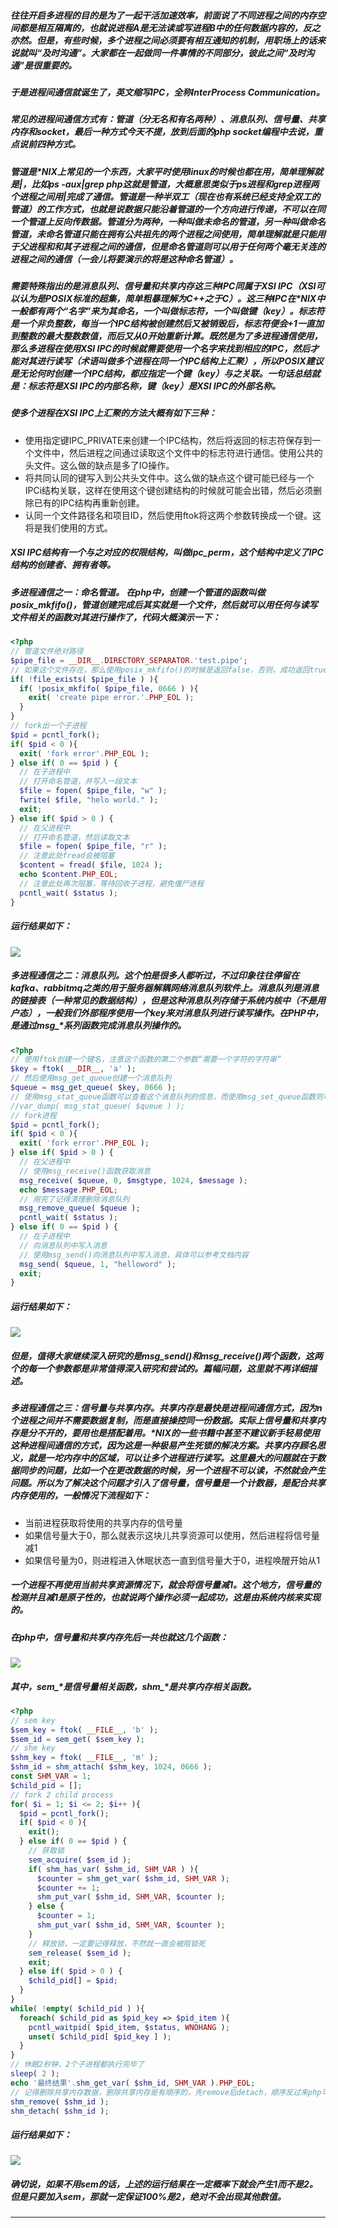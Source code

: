 ##### 往往开启多进程的目的是为了一起干活加速效率，前面说了不同进程之间的内存空间都是相互隔离的，也就说进程A是无法读或写进程B中的任何数据内容的，反之亦然。但是，有些时候，多个进程之间必须要有相互通知的机制，用职场上的话来说就叫“及时沟通”。大家都在一起做同一件事情的不同部分，彼此之间“及时沟通”是很重要的。
##### 于是进程间通信就诞生了，英文缩写IPC，全称InterProcess Communication。
##### 常见的进程间通信方式有：管道（分无名和有名两种）、消息队列、信号量、共享内存和socket，最后一种方式今天不提，放到后面的php socket编程中去说，重点说前四种方式。
##### 管道是*NIX上常见的一个东西，大家平时使用linux的时候也都在用，简单理解就是|，比如ps -aux|grep php这就是管道，大概意思类似于ps进程和grep进程两个进程之间用|完成了通信。管道是一种半双工（现在也有系统已经支持全双工的管道）的工作方式，也就是说数据只能沿着管道的一个方向进行传递，不可以在同一个管道上反向传数据。管道分为两种，一种叫做未命名的管道，另一种叫做命名管道，未命名管道只能在拥有公共祖先的两个进程之间使用，简单理解就是只能用于父进程和和其子进程之间的通信，但是命名管道则可以用于任何两个毫无关连的进程之间的通信（一会儿将要演示的将是这种命名管道）。
##### 需要特殊指出的是消息队列、信号量和共享内存这三种IPC同属于XSI IPC（XSI可以认为是POSIX标准的超集，简单粗暴理解为C++之于C）。这三种IPC在*NIX中一般都有两个“名字”来为其命名，一个叫做标志符，一个叫做键（key）。标志符是一个非负整数，每当一个IPC结构被创建然后又被销毁后，标志符便会+1一直加到整数的最大整数数值，而后又从0开始重新计算。既然是为了多进程通信使用，那么多进程在使用XSI IPC的时候就需要使用一个名字来找到相应的IPC，然后才能对其进行读写（术语叫做多个进程在同一个IPC结构上汇聚），所以POSIX建议是无论何时创建一个IPC结构，都应指定一个键（key）与之关联。一句话总结就是：标志符是XSI IPC的内部名称，键（key）是XSI IPC的外部名称。
##### 使多个进程在XSI IPC上汇聚的方法大概有如下三种：
-  使用指定键IPC_PRIVATE来创建一个IPC结构，然后将返回的标志符保存到一个文件中，然后进程之间通过读取这个文件中的标志符进行通信。使用公共的头文件。这么做的缺点是多了IO操作。
- 将共同认同的键写入到公共头文件中。这么做的缺点这个键可能已经与一个IPCi结构关联，这样在使用这个键创建结构的时候就可能会出错，然后必须删除已有的IPC结构再重新创建。
- 认同一个文件路径名和项目ID，然后使用ftok将这两个参数转换成一个键。这将是我们使用的方式。

##### XSI IPC结构有一个与之对应的权限结构，叫做ipc_perm，这个结构中定义了IPC结构的创建者、拥有者等。

##### 多进程通信之一：命名管道。 在php中，创建一个管道的函数叫做posix_mkfifo()，管道创建完成后其实就是一个文件，然后就可以用任何与读写文件相关的函数对其进行操作了，代码大概演示一下：
```php
<?php
// 管道文件绝对路径
$pipe_file = __DIR__.DIRECTORY_SEPARATOR.'test.pipe';
// 如果这个文件存在，那么使用posix_mkfifo()的时候是返回false，否则，成功返回true
if( !file_exists( $pipe_file ) ){
  if( !posix_mkfifo( $pipe_file, 0666 ) ){
    exit( 'create pipe error.'.PHP_EOL );
  }
}
// fork出一个子进程
$pid = pcntl_fork();
if( $pid < 0 ){
  exit( 'fork error'.PHP_EOL );
} else if( 0 == $pid ) {
  // 在子进程中
  // 打开命名管道，并写入一段文本
  $file = fopen( $pipe_file, "w" );
  fwrite( $file, "helo world." );
  exit;
} else if( $pid > 0 ) {
  // 在父进程中
  // 打开命名管道，然后读取文本
  $file = fopen( $pipe_file, "r" );
  // 注意此处fread会被阻塞
  $content = fread( $file, 1024 );
  echo $content.PHP_EOL;
  // 注意此处再次阻塞，等待回收子进程，避免僵尸进程
  pcntl_wait( $status );
}
```
##### 运行结果如下：
![](http://static.ti-node.com/6381869827836870657)

##### 多进程通信之二：消息队列。这个怕是很多人都听过，不过印象往往停留在kafka、rabbitmq之类的用于服务器解耦网络消息队列软件上。消息队列是消息的链接表（一种常见的数据结构），但是这种消息队列存储于系统内核中（不是用户态），一般我们外部程序使用一个key来对消息队列进行读写操作。在PHP中，是通过msg_*系列函数完成消息队列操作的。
```php
<?php
// 使用ftok创建一个键名，注意这个函数的第二个参数“需要一个字符的字符串”
$key = ftok( __DIR__, 'a' );
// 然后使用msg_get_queue创建一个消息队列
$queue = msg_get_queue( $key, 0666 );
// 使用msg_stat_queue函数可以查看这个消息队列的信息，而使用msg_set_queue函数则可以修改这些信息
//var_dump( msg_stat_queue( $queue ) );  
// fork进程
$pid = pcntl_fork();
if( $pid < 0 ){
  exit( 'fork error'.PHP_EOL );
} else if( $pid > 0 ) {
  // 在父进程中
  // 使用msg_receive()函数获取消息
  msg_receive( $queue, 0, $msgtype, 1024, $message );
  echo $message.PHP_EOL;
  // 用完了记得清理删除消息队列
  msg_remove_queue( $queue );
  pcntl_wait( $status );
} else if( 0 == $pid ) {
  // 在子进程中
  // 向消息队列中写入消息
  // 使用msg_send()向消息队列中写入消息，具体可以参考文档内容
  msg_send( $queue, 1, "helloword" );
  exit;
}
```
##### 运行结果如下：
![](http://static.ti-node.com/6382072383888424961)
##### 但是，值得大家继续深入研究的是msg_send()和msg_receive()两个函数，这两个的每一个参数都是非常值得深入研究和尝试的。篇幅问题，这里就不再详细描述。

##### 多进程通信之三：信号量与共享内存。共享内存是最快是进程间通信方式，因为n个进程之间并不需要数据复制，而是直接操控同一份数据。实际上信号量和共享内存是分不开的，要用也是搭配着用。*NIX的一些书籍中甚至不建议新手轻易使用这种进程间通信的方式，因为这是一种极易产生死锁的解决方案。共享内存顾名思义，就是一坨内存中的区域，可以让多个进程进行读写。这里最大的问题就在于数据同步的问题，比如一个在更改数据的时候，另一个进程不可以读，不然就会产生问题。所以为了解决这个问题才引入了信号量，信号量是一个计数器，是配合共享内存使用的，一般情况下流程如下：
- 当前进程获取将使用的共享内存的信号量
- 如果信号量大于0，那么就表示这块儿共享资源可以使用，然后进程将信号量减1
- 如果信号量为0，则进程进入休眠状态一直到信号量大于0，进程唤醒开始从1

##### 一个进程不再使用当前共享资源情况下，就会将信号量减1。这个地方，信号量的检测并且减1是原子性的，也就说两个操作必须一起成功，这是由系统内核来实现的。
##### 在php中，信号量和共享内存先后一共也就这几个函数：
![](http://static.ti-node.com/6382081950860967937)
##### 其中，sem_*是信号量相关函数，shm_*是共享内存相关函数。
```php
<?php
// sem key
$sem_key = ftok( __FILE__, 'b' );
$sem_id = sem_get( $sem_key );
// shm key
$shm_key = ftok( __FILE__, 'm' );
$shm_id = shm_attach( $shm_key, 1024, 0666 );
const SHM_VAR = 1;
$child_pid = [];
// fork 2 child process
for( $i = 1; $i <= 2; $i++ ){
  $pid = pcntl_fork();
  if( $pid < 0 ){
    exit();
  } else if( 0 == $pid ) {
	// 获取锁
	sem_acquire( $sem_id );
	if( shm_has_var( $shm_id, SHM_VAR ) ){
	  $counter = shm_get_var( $shm_id, SHM_VAR );
	  $counter += 1;
	  shm_put_var( $shm_id, SHM_VAR, $counter );
	} else {
	  $counter = 1;
	  shm_put_var( $shm_id, SHM_VAR, $counter );
	}
	// 释放锁，一定要记得释放，不然就一直会被阻锁死
	sem_release( $sem_id );
	exit;
  } else if( $pid > 0 ) {
    $child_pid[] = $pid;
  }
}
while( !empty( $child_pid ) ){
  foreach( $child_pid as $pid_key => $pid_item ){
    pcntl_waitpid( $pid_item, $status, WNOHANG );
	unset( $child_pid[ $pid_key ] );
  }
}
// 休眠2秒钟，2个子进程都执行完毕了
sleep( 2 );
echo '最终结果'.shm_get_var( $shm_id, SHM_VAR ).PHP_EOL;
// 记得删除共享内存数据，删除共享内存是有顺序的，先remove后detach，顺序反过来php可能会报错
shm_remove( $shm_id );
shm_detach( $shm_id );
```
##### 运行结果如下：
![](http://static.ti-node.com/6382157565437935617)
##### 确切说，如果不用sem的话，上述的运行结果在一定概率下就会产生1而不是2。但是只要加入sem，那就一定保证100%是2，绝对不会出现其他数值。
---
